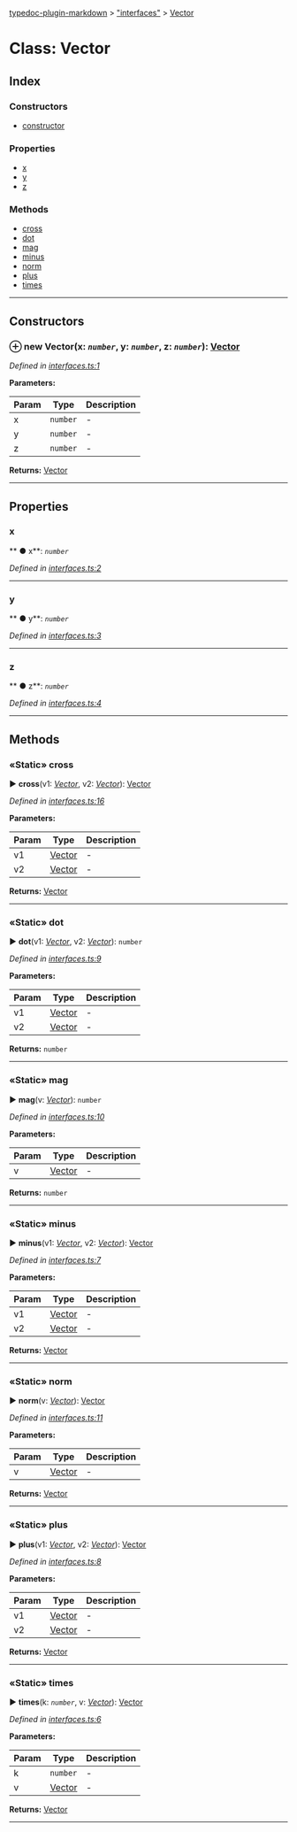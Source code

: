 [typedoc-plugin-markdown](../index.md) > ["interfaces"](../modules/_interfaces_.md) > [Vector](../classes/_interfaces_.vector.md)



# Class: Vector

## Index

### Constructors

* [constructor](_interfaces_.vector.md#constructor)


### Properties

* [x](_interfaces_.vector.md#x)
* [y](_interfaces_.vector.md#y)
* [z](_interfaces_.vector.md#z)


### Methods

* [cross](_interfaces_.vector.md#cross)
* [dot](_interfaces_.vector.md#dot)
* [mag](_interfaces_.vector.md#mag)
* [minus](_interfaces_.vector.md#minus)
* [norm](_interfaces_.vector.md#norm)
* [plus](_interfaces_.vector.md#plus)
* [times](_interfaces_.vector.md#times)



---
## Constructors
<a id="constructor"></a>


### ⊕ **new Vector**(x: *`number`*, y: *`number`*, z: *`number`*): [Vector](_interfaces_.vector.md)



*Defined in [interfaces.ts:1](https://github.com/tgreyuk/typedoc-plugin-markdown/blob/master/tests/src/interfaces.ts#L1)*



**Parameters:**

| Param  | Type                | Description  |
| ------ | ------------------- | ------------ |
| x | `number` | - |
| y | `number` | - |
| z | `number` | - |





**Returns:** [Vector](_interfaces_.vector.md)

---


## Properties
<a id="x"></a>

###  x

** ●  x**:  *`number`* 

*Defined in [interfaces.ts:2](https://github.com/tgreyuk/typedoc-plugin-markdown/blob/master/tests/src/interfaces.ts#L2)*





___

<a id="y"></a>

###  y

** ●  y**:  *`number`* 

*Defined in [interfaces.ts:3](https://github.com/tgreyuk/typedoc-plugin-markdown/blob/master/tests/src/interfaces.ts#L3)*





___

<a id="z"></a>

###  z

** ●  z**:  *`number`* 

*Defined in [interfaces.ts:4](https://github.com/tgreyuk/typedoc-plugin-markdown/blob/master/tests/src/interfaces.ts#L4)*





___


## Methods
<a id="cross"></a>

### «Static» cross

► **cross**(v1: *[Vector](_interfaces_.vector.md)*, v2: *[Vector](_interfaces_.vector.md)*): [Vector](_interfaces_.vector.md)




*Defined in [interfaces.ts:16](https://github.com/tgreyuk/typedoc-plugin-markdown/blob/master/tests/src/interfaces.ts#L16)*



**Parameters:**

| Param  | Type                | Description  |
| ------ | ------------------- | ------------ |
| v1 | [Vector](_interfaces_.vector.md) | - |
| v2 | [Vector](_interfaces_.vector.md) | - |





**Returns:** [Vector](_interfaces_.vector.md)





___

<a id="dot"></a>

### «Static» dot

► **dot**(v1: *[Vector](_interfaces_.vector.md)*, v2: *[Vector](_interfaces_.vector.md)*): `number`




*Defined in [interfaces.ts:9](https://github.com/tgreyuk/typedoc-plugin-markdown/blob/master/tests/src/interfaces.ts#L9)*



**Parameters:**

| Param  | Type                | Description  |
| ------ | ------------------- | ------------ |
| v1 | [Vector](_interfaces_.vector.md) | - |
| v2 | [Vector](_interfaces_.vector.md) | - |





**Returns:** `number`





___

<a id="mag"></a>

### «Static» mag

► **mag**(v: *[Vector](_interfaces_.vector.md)*): `number`




*Defined in [interfaces.ts:10](https://github.com/tgreyuk/typedoc-plugin-markdown/blob/master/tests/src/interfaces.ts#L10)*



**Parameters:**

| Param  | Type                | Description  |
| ------ | ------------------- | ------------ |
| v | [Vector](_interfaces_.vector.md) | - |





**Returns:** `number`





___

<a id="minus"></a>

### «Static» minus

► **minus**(v1: *[Vector](_interfaces_.vector.md)*, v2: *[Vector](_interfaces_.vector.md)*): [Vector](_interfaces_.vector.md)




*Defined in [interfaces.ts:7](https://github.com/tgreyuk/typedoc-plugin-markdown/blob/master/tests/src/interfaces.ts#L7)*



**Parameters:**

| Param  | Type                | Description  |
| ------ | ------------------- | ------------ |
| v1 | [Vector](_interfaces_.vector.md) | - |
| v2 | [Vector](_interfaces_.vector.md) | - |





**Returns:** [Vector](_interfaces_.vector.md)





___

<a id="norm"></a>

### «Static» norm

► **norm**(v: *[Vector](_interfaces_.vector.md)*): [Vector](_interfaces_.vector.md)




*Defined in [interfaces.ts:11](https://github.com/tgreyuk/typedoc-plugin-markdown/blob/master/tests/src/interfaces.ts#L11)*



**Parameters:**

| Param  | Type                | Description  |
| ------ | ------------------- | ------------ |
| v | [Vector](_interfaces_.vector.md) | - |





**Returns:** [Vector](_interfaces_.vector.md)





___

<a id="plus"></a>

### «Static» plus

► **plus**(v1: *[Vector](_interfaces_.vector.md)*, v2: *[Vector](_interfaces_.vector.md)*): [Vector](_interfaces_.vector.md)




*Defined in [interfaces.ts:8](https://github.com/tgreyuk/typedoc-plugin-markdown/blob/master/tests/src/interfaces.ts#L8)*



**Parameters:**

| Param  | Type                | Description  |
| ------ | ------------------- | ------------ |
| v1 | [Vector](_interfaces_.vector.md) | - |
| v2 | [Vector](_interfaces_.vector.md) | - |





**Returns:** [Vector](_interfaces_.vector.md)





___

<a id="times"></a>

### «Static» times

► **times**(k: *`number`*, v: *[Vector](_interfaces_.vector.md)*): [Vector](_interfaces_.vector.md)




*Defined in [interfaces.ts:6](https://github.com/tgreyuk/typedoc-plugin-markdown/blob/master/tests/src/interfaces.ts#L6)*



**Parameters:**

| Param  | Type                | Description  |
| ------ | ------------------- | ------------ |
| k | `number` | - |
| v | [Vector](_interfaces_.vector.md) | - |





**Returns:** [Vector](_interfaces_.vector.md)





___


